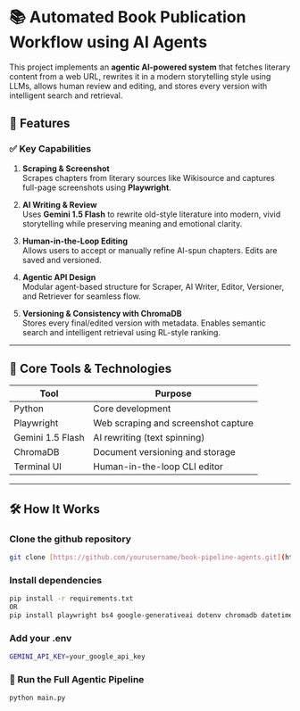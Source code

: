 # 📚 Automated Book Publication Workflow using AI Agents

This project implements an **agentic AI-powered system** that fetches literary content from a web URL, rewrites it in a modern storytelling style using LLMs, allows human review and editing, and stores every version with intelligent search and retrieval.

## 🚀 Features

### ✅ Key Capabilities
1. **Scraping & Screenshot**  
   Scrapes chapters from literary sources like Wikisource and captures full-page screenshots using **Playwright**.

2. **AI Writing & Review**  
   Uses **Gemini 1.5 Flash** to rewrite old-style literature into modern, vivid storytelling while preserving meaning and emotional clarity.

3. **Human-in-the-Loop Editing**  
   Allows users to accept or manually refine AI-spun chapters. Edits are saved and versioned.

4. **Agentic API Design**  
   Modular agent-based structure for Scraper, AI Writer, Editor, Versioner, and Retriever for seamless flow.

5. **Versioning & Consistency with ChromaDB**  
   Stores every final/edited version with metadata. Enables semantic search and intelligent retrieval using RL-style ranking.

---

## 🧠 Core Tools & Technologies

| Tool         | Purpose                                |
|--------------|----------------------------------------|
| Python       | Core development                       |
| Playwright   | Web scraping and screenshot capture    |
| Gemini 1.5  Flash | AI rewriting (text spinning)           |
| ChromaDB     | Document versioning and storage        |
| Terminal UI  | Human-in-the-loop CLI editor           |

---

## 🛠 How It Works

### Clone the github repository
```bash
git clone [https://github.com/yourusername/book-pipeline-agents.git](https://github.com/PratikChrs/Automated-Book-Publication-Workflow.git)
```

### Install dependencies
```bash
pip install -r requirements.txt
OR
pip install playwright bs4 google-generativeai dotenv chromadb datetime numpy
```

### Add your .env
```bash
GEMINI_API_KEY=your_google_api_key
```
### 🔧 Run the Full Agentic Pipeline
```bash
python main.py
```

